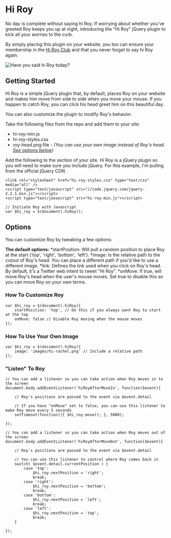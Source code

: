 # Hi Roy

No day is complete without saying hi Roy. If worrying about whether you've greeted Roy keeps you up at night, introducing the "Hi Roy" jQuery plugin to kick all your worries to the curb.

By simply placing this plugin on your website, you too can ensure your membership in the [Hi Roy Club](http://hiroy.club/) and that you never forget to say hi Roy again.

![Have you said hi Roy today?](https://raw.githubusercontent.com/bamadesigner/hi-roy/master/hi-roy-screencast.gif)

## Getting Started

Hi Roy is a simple jQuery plugin that, by default, places Roy on your website and makes him move from side to side when you move your mouse. If you happen to catch Roy, you can click his head greet him on this beautiful day.

You can also customize the plugin to modify Roy's behavior.

Take the following files from the repo and add them to your site:

* hi-roy-min.js
* hi-roy-styles.css
* roy-head.png file - *(You can use your own image instead of Roy's head. [See options below](https://github.com/bamadesigner/hi-roy#how-to-use-your-own-image))*

Add the following to the <head> section of your site. Hi Roy is a jQuery plugin so you will need to make sure you include jQuery. For this example, I'm pulling from the official jQuery CDN.

```
<link rel="stylesheet" href="hi-roy-styles.css" type="text/css" media="all" />
<script type="text/javascript" src="//code.jquery.com/jquery-2.2.1.min.js"></script>
<script type="text/javascript" src="hi-roy-min.js"></script>
```

```
// Initiate Roy with Javascript
var $hi_roy = $(document).hiRoy();
```

## Options

You can customize Roy by tweaking a few options:

**The default options:**
*startPosition: Will pull a random position to place Roy at the start ('top', 'right', 'bottom', 'left').
*image: Is the relative path to the cutout of Roy's head. You can place a different path if you'd like to use a different image.
*link: Defines the link used when you click on Roy's head. By default, it's a Twitter web intent to tweet "Hi Roy".
*onMove: If true, will move Roy's head when the user's mouse moves. Set true to disable this so you can move Roy on your own terms.

### How To Customize Roy

```
var $hi_roy = $(document).hiRoy({
    startPosition: 'top', // Do this if you always want Roy to start at the top
    onMove: false // Disable Roy moving when the mouse moves
});
```

### How To Use Your Own Image

```
var $hi_roy = $(document).hiRoy({
    image: 'images/hi-rachel.png' // Include a relative path
});
```

### "Listen" To Roy

```
// You can add a listener so you can take action when Roy moves in to the screen
document.body.addEventListener('hiRoyAfterMoveIn', function($event){

    // Roy's positions are passed to the event via $event.detail

    // If you have "onMove" set to false, you can use this listener to make Roy move every 5 seconds
    setTimeout(function(){ $hi_roy.move(); }, 5000);

});
```

```
// You can add a listener so you can take action when Roy moves out of the screen
document.body.addEventListener('hiRoyAfterMoveOut', function($event){

    // Roy's positions are passed to the event via $event.detail

    // You can use this listener to control where Roy comes back in
    switch( $event.detail.currentPosition ) {
        case 'top':
            $hi_roy.nextPosition = 'right';
            break;
        case 'right':
            $hi_roy.nextPosition = 'bottom';
            break;
        case 'bottom':
            $hi_roy.nextPosition = 'left';
            break;
        case 'left':
            $hi_roy.nextPosition = 'top';
            break;
    }

});
```
